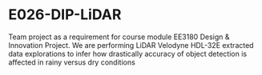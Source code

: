 # E026-DIP-LiDAR
Team project as a requirement for course module EE3180 Design &amp; Innovation Project. We are performing LiDAR Velodyne HDL-32E extracted data explorations to infer how drastically accuracy of object detection is affected in rainy versus dry conditions
